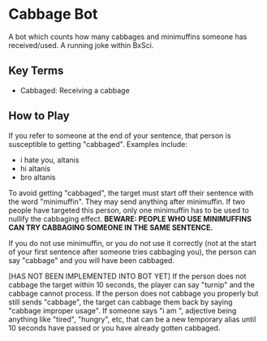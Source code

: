 # Cabbage Bot
A bot which counts how many cabbages and minimuffins someone has received/used. A running joke within BxSci.

## Key Terms
- Cabbaged: Receiving a cabbage

## How to Play
If you refer to someone at the end of your sentence, that person is susceptible to getting "cabbaged". Examples include:
- i hate you, altanis
- hi altanis
- bro altanis

To avoid getting "cabbaged", the target must start off their sentence with the word "minimuffin". They may send anything after minimuffin.
If two people have targeted this person, only one minimuffin has to be used to nullify the cabbaging effect.
**BEWARE: PEOPLE WHO USE MINIMUFFINS CAN TRY CABBAGING SOMEONE IN THE SAME SENTENCE.**

If you do not use minimuffin, or you do not use it correctly (not at the start of your first sentence after someone tries cabbaging you), the person can say "cabbage" and you will have been cabbaged.

[HAS NOT BEEN IMPLEMENTED INTO BOT YET]
If the person does not cabbage the target within 10 seconds, the player can say "turnip" and the cabbage cannot process.
If the person does not cabbage you properly but still sends "cabbage", the target can cabbage them back by saying "cabbage improper usage".
If someone says "i am <adjective>", adjective being anything like "tired", "hungry", etc, that can be a new temporary alias until 10 seconds have passed or you have already gotten cabbaged.